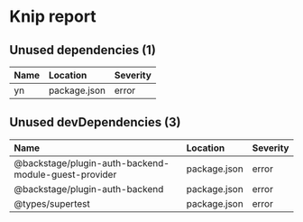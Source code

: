 # Knip report

## Unused dependencies (1)

| Name | Location     | Severity |
| :--- | :----------- | :------- |
| yn   | package.json | error    |

## Unused devDependencies (3)

| Name                                                 | Location     | Severity |
| :--------------------------------------------------- | :----------- | :------- |
| @backstage/plugin-auth-backend-module-guest-provider | package.json | error    |
| @backstage/plugin-auth-backend                       | package.json | error    |
| @types/supertest                                     | package.json | error    |
